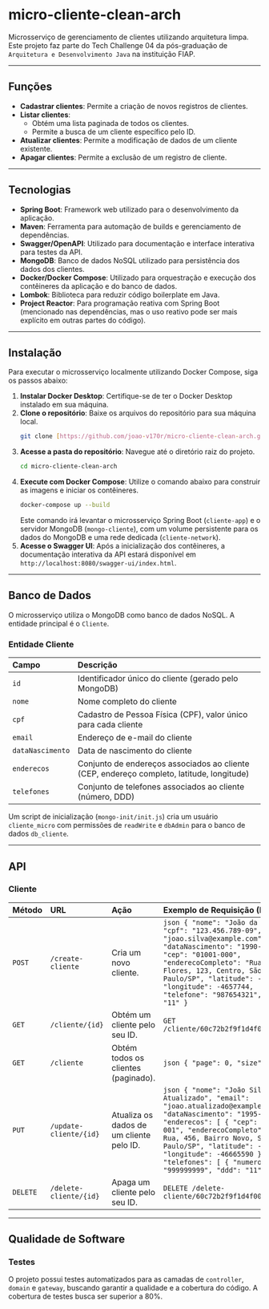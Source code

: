 # micro-cliente-clean-arch

Microsserviço de gerenciamento de clientes utilizando arquitetura limpa. Este projeto faz parte do Tech Challenge 04 da pós-graduação de `Arquitetura e Desenvolvimento Java` na instituição FIAP.

---

## Funções

* **Cadastrar clientes**: Permite a criação de novos registros de clientes.
* **Listar clientes**:
    * Obtém uma lista paginada de todos os clientes.
    * Permite a busca de um cliente específico pelo ID.
* **Atualizar clientes**: Permite a modificação de dados de um cliente existente.
* **Apagar clientes**: Permite a exclusão de um registro de cliente.

---

## Tecnologias

* **Spring Boot**: Framework web utilizado para o desenvolvimento da aplicação.
* **Maven**: Ferramenta para automação de builds e gerenciamento de dependências.
* **Swagger/OpenAPI**: Utilizado para documentação e interface interativa para testes da API.
* **MongoDB**: Banco de dados NoSQL utilizado para persistência dos dados dos clientes.
* **Docker/Docker Compose**: Utilizado para orquestração e execução dos contêineres da aplicação e do banco de dados.
* **Lombok**: Biblioteca para reduzir código boilerplate em Java.
* **Project Reactor**: Para programação reativa com Spring Boot (mencionado nas dependências, mas o uso reativo pode ser mais explícito em outras partes do código).

---

## Instalação

Para executar o microsserviço localmente utilizando Docker Compose, siga os passos abaixo:

1.  **Instalar Docker Desktop**: Certifique-se de ter o Docker Desktop instalado em sua máquina.
2.  **Clone o repositório**: Baixe os arquivos do repositório para sua máquina local.
    ```bash
    git clone [https://github.com/joao-v170r/micro-cliente-clean-arch.git](https://github.com/joao-v170r/micro-cliente-clean-arch.git)
    ```
3.  **Acesse a pasta do repositório**: Navegue até o diretório raiz do projeto.
    ```bash
    cd micro-cliente-clean-arch
    ```
4.  **Execute com Docker Compose**: Utilize o comando abaixo para construir as imagens e iniciar os contêineres.
    ```bash
    docker-compose up --build
    ```
    Este comando irá levantar o microsserviço Spring Boot (`cliente-app`) e o servidor MongoDB (`mongo-cliente`), com um volume persistente para os dados do MongoDB e uma rede dedicada (`cliente-network`).
5.  **Acesse o Swagger UI**: Após a inicialização dos contêineres, a documentação interativa da API estará disponível em `http://localhost:8080/swagger-ui/index.html`.

---

## Banco de Dados

O microsserviço utiliza o MongoDB como banco de dados NoSQL. A entidade principal é o `Cliente`.

### Entidade Cliente

| Campo        | Descrição                                                                               |
| :----------- | :-------------------------------------------------------------------------------------- |
| `id`         | Identificador único do cliente (gerado pelo MongoDB)                         |
| `nome`       | Nome completo do cliente                                                     |
| `cpf`        | Cadastro de Pessoa Física (CPF), valor único para cada cliente               |
| `email`      | Endereço de e-mail do cliente                                                |
| `dataNascimento` | Data de nascimento do cliente                                              |
| `enderecos`  | Conjunto de endereços associados ao cliente (CEP, endereço completo, latitude, longitude) |
| `telefones`  | Conjunto de telefones associados ao cliente (número, DDD)                |

Um script de inicialização (`mongo-init/init.js`) cria um usuário `cliente_micro` com permissões de `readWrite` e `dbAdmin` para o banco de dados `db_cliente`.

---

## API

### Cliente

| Método | URL                          | Ação                                      | Exemplo de Requisição (Body)                                                                                                                                                                                                                                                                             |
| :----- | :--------------------------- | :---------------------------------------- | :------------------------------------------------------------------------------------------------------------------------------------------------------------------------------------------------------------------------------------------------------------------------------------------------------- |
| `POST` | `/create-cliente`            | Cria um novo cliente.           | ```json { "nome": "João da Silva", "cpf": "123.456.789-09", "email": "joao.silva@example.com", "dataNascimento": "1990-05-15", "cep": "01001-000", "enderecoCompleto": "Rua das Flores, 123, Centro, São Paulo/SP", "latitude": -2356834, "longitude": -4657744, "telefone": "987654321", "ddd": "11" } ``` |
| `GET`  | `/cliente/{id}`              | Obtém um cliente pelo seu ID.   | `GET /cliente/60c72b2f9f1d4f001f3e0c0a`                                                                                                                                                                                                                                                                 |
| `GET`  | `/cliente`                   | Obtém todos os clientes (paginado). | ```json { "page": 0, "size": 10 } ```                                                                                                                                                                                                                                                                   |
| `PUT`  | `/update-cliente/{id}`       | Atualiza os dados de um cliente pelo ID. | ```json { "nome": "João Silva Atualizado", "email": "joao.atualizado@example.com", "dataNascimento": "1995-01-01", "enderecos": [ { "cep": "01001-001", "enderecoCompleto": "Nova Rua, 456, Bairro Novo, São Paulo/SP", "latitude": -2356830, "longitude": -46665590 } ], "telefones": [ { "numero": "999999999", "ddd": "11" } ] } ``` |
| `DELETE` | `/delete-cliente/{id}`       | Apaga um cliente pelo seu ID.   | `DELETE /delete-cliente/60c72b2f9f1d4f001f3e0c0a`                                                                                                                                                                                                                                                             |

---

## Qualidade de Software

### Testes

O projeto possui testes automatizados para as camadas de `controller`, `domain` e `gateway`, buscando garantir a qualidade e a cobertura do código. A cobertura de testes busca ser superior a 80%.